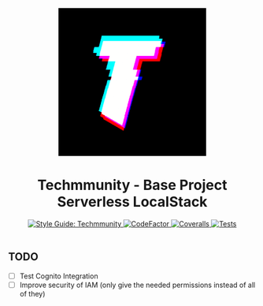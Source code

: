 <div align="center">

<img src="https://github.com/techmmunity/eslint-config/raw/master/resources/logo.gif" width="300" height="300">

# Techmmunity - Base Project Serverless LocalStack

<a href="https://github.com/techmmunity/eslint-config">
	<img src="https://img.shields.io/badge/style%20guide-Techmmunity-01d2ce?style=for-the-badge" alt="Style Guide: Techmmunity">
</a>
<a href="https://www.codefactor.io/repository/github/techmmunit/base-project-serverless-localstack">
	<img src="https://www.codefactor.io/repository/github/techmmunit/base-project-serverless-localstack/badge?style=for-the-badge" alt="CodeFactor">
</a>
<a href="https://coveralls.io/github/techmmunit/base-project-serverless-localstack?branch=master">
	<img src="https://img.shields.io/coveralls/github/techmmunit/base-project-serverless-localstack/master?style=for-the-badge" alt="Coveralls">
</a>
<a href="https://github.com/techmmunit/base-project-serverless-localstack/actions/workflows/coverage.yml">
	<img src="https://img.shields.io/github/workflow/status/techmmunit/base-project-serverless-localstack/Collect%20Coverage?label=tests&logo=github&style=for-the-badge" alt="Tests">
</a>

<br>
<br>

</div>

## TODO

- [ ] Test Cognito Integration
- [ ] Improve security of IAM (only give the needed permissions instead of all of they)

